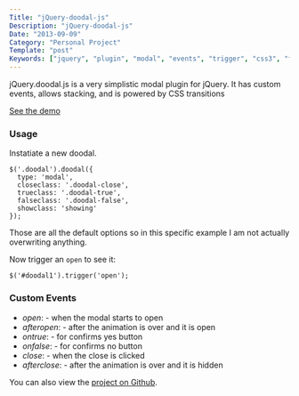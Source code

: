 ```yaml
---
Title: "jQuery-doodal-js"
Description: "jQuery-doodal-js"
Date: "2013-09-09"
Category: "Personal Project"
Template: "post"
Keywords: ["jquery", "plugin", "modal", "events", "trigger", "css3", "transitions", "animations", "alert", "confirm"]
---
```


jQuery.doodal.js is a very simplistic modal plugin for jQuery. It has custom events, allows stacking, and is powered by CSS transitions

[See the demo](http://james2doyle.github.io/jquery.doodal.js/)

### Usage

Instatiate a new doodal.

    $('.doodal').doodal({
      type: 'modal',
      closeclass: '.doodal-close',
      trueclass: '.doodal-true',
      falseclass: '.doodal-false',
      showclass: 'showing'
    });


Those are all the default options so in this specific example I am not actually overwriting anything.

Now trigger an `open` to see it:

    $('#doodal1').trigger('open');

### Custom Events

* *open*: - when the modal starts to open
* *afteropen*: - after the animation is over and it is open
* *ontrue*: - for confirms yes button
* *onfalse*: - for confirms no button
* *close*: - when the close is clicked
* *afterclose*: - after the animation is over and it is hidden

You can also view the [project on Github](https://github.com/james2doyle/jquery.doodal.js).

